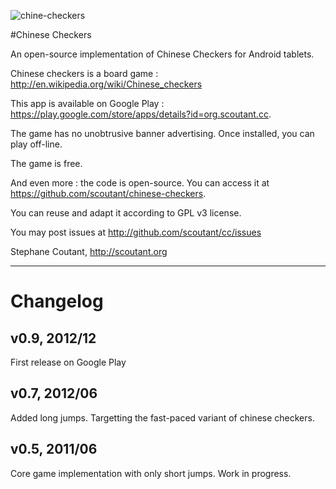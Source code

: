 ![chine-checkers](http://chinese-checkers.scoutant.org/cc.png)

#Chinese Checkers

An open-source implementation of Chinese Checkers for Android tablets.

Chinese checkers is a board game : http://en.wikipedia.org/wiki/Chinese_checkers

This app is available on Google Play : https://play.google.com/store/apps/details?id=org.scoutant.cc.

The game has no unobtrusive banner advertising.
Once installed, you can play off-line.

The game is free.

And even more : the code is open-source. 
You can access it at https://github.com/scoutant/chinese-checkers.

You can reuse and adapt it according to GPL v3 license.

You may post issues at http://github.com/scoutant/cc/issues

Stephane Coutant, http://scoutant.org


---

# Changelog

## v0.9, 2012/12 
First release on Google Play

## v0.7, 2012/06
Added long jumps. Targetting the fast-paced variant of chinese checkers.

## v0.5, 2011/06
Core game implementation with only short jumps. Work in progress.
